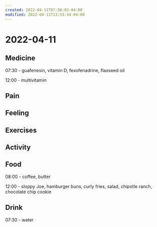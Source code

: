```yaml
---
created: 2022-04-11T07:58:03-04:00
modified: 2022-04-11T13:33:34-04:00
---
```


# 2022-04-11

## Medicine

07:30 - guafenesin, vitamin D, fexofenadrine, flaxseed oil

12:00 - multivitamin


## Pain


## Feeling


## Exercises


## Activity


## Food

08:00 - coffee, butter

12:00 - sloppy Joe, hamburger buns, curly fries, salad, chipotle ranch, chocolate chip cookie


## Drink

07:30 - water

